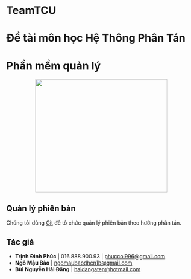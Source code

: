# TeamTCU
# Đề tài môn học Hệ Thông Phân Tán

# Phần mềm quản lý 
<p align="center">
  <img width="350" height="300" src="http://eclub-tcu.com/pic/tcu.jpg">
</p>                


## Quản lý phiên bản

Chúng tôi dùng [Git](https://git-scm.com/) để tổ chức quản lý phiên bản theo hướng phân tán.

## Tác giả

* **Trịnh Đình Phúc** | 016.888.900.93 | phuccoi996@gmail.com
* **Ngô Mậu Bảo** | ngomaubaodhcn1b@gmail.com
* **Bùi Nguyễn Hải Đăng** | haidangaten@hotmail.com

